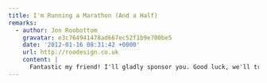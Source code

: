 ```yaml
---
title: I'm Running a Marathon (And a Half)
remarks:
  - author: Jon Roobottom
    gravatar: e3c764941478ad667ec52f1b9e700be5
    date: '2012-01-16 08:31:42 +0000'
    url: http://roodesign.co.uk
    content: |
      Fantastic my friend! I'll gladly sponsor you. Good luck, we'll try and get down on the big day to come support you.
---
```

